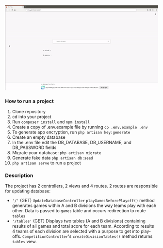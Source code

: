 ![demonstration](https://raw.githubusercontent.com/ZannaZarina/championship/master/championship.gif)

### How to run a project
1. Clone repository
2. cd into your project
3. Run ```composer install``` and ```npm install```
4. Create a copy of .env.example file by running ```cp .env.example .env```
5. To generate app encryption, run ```php artisan key:generate```
6. Create an empty database
7. In the .env file edit the DB_DATABASE, DB_USERNAME, and DB_PASSWORD fields
8. Migrate your database: ```php artisan migrate```
9. Generate fake data ```php artisan db:seed```
10. ```php artisan serve``` to run a project

### Description
The project has 2 controllers, 2 views and 4 routes.
2 routes are responsible for updating database:
* ```'/'``` (GET) ```UpdateDatabaseController``` ```playGamesBeforePlayoff()``` method generates games within A and B divisions the way teams play with each other. Data is passed to ```games``` table and occurs redirection to route ```tables```
* ```'/tables'``` (GET) Displays two tables (A and B divisions) containing results of all games and total score for each team. According to results 4 teams of each division are selected with a purpose to get into play-offs. ```CompetitionController```'s ```createDivisionTables()``` method returns ```tables``` view.

